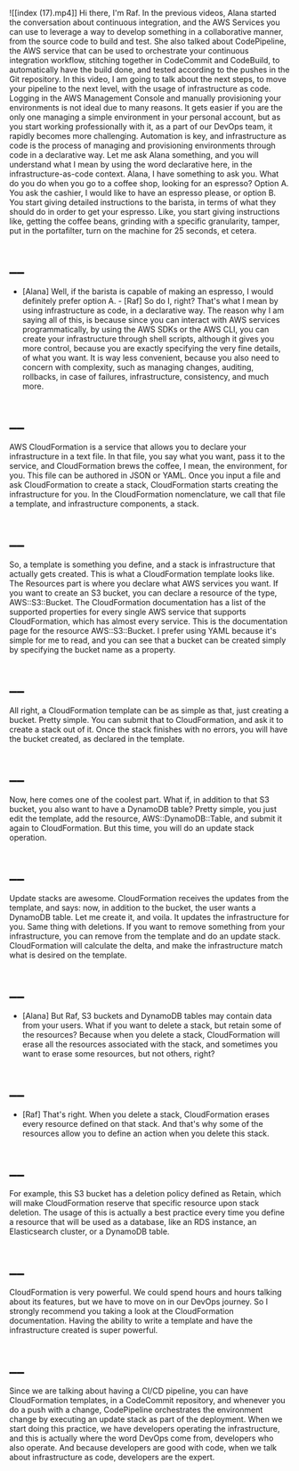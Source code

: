 ![[index (17).mp4]]
Hi there, I'm Raf. In the previous videos, Alana started the conversation about continuous integration, and the AWS Services you can use to leverage a way to develop something in a collaborative manner, from the source code to build and test. She also talked about CodePipeline, the AWS service that can be used to orchestrate your continuous integration workflow, stitching together in CodeCommit and CodeBuild, to automatically have the build done, and tested according to the pushes in the Git repository. In this video, I am going to talk about the next steps, to move your pipeline to the next level, with the usage of infrastructure as code. Logging in the AWS Management Console and manually provisioning your environments is not ideal due to many reasons. It gets easier if you are the only one managing a simple environment in your personal account, but as you start working professionally with it, as a part of our DevOps team, it rapidly becomes more challenging. Automation is key, and infrastructure as code is the process of managing and provisioning environments through code in a declarative way. Let me ask Alana something, and you will understand what I mean by using the word declarative here, in the infrastructure-as-code context. Alana, I have something to ask you. What do you do when you go to a coffee shop, looking for an espresso? Option A. You ask the cashier, I would like to have an espresso please, or option B. You start giving detailed instructions to the barista, in terms of what they should do in order to get your espresso. Like, you start giving instructions like, getting the coffee beans, grinding with a specific granularity, tamper, put in the portafilter, turn on the machine for 25 seconds, et cetera.
# __
- [Alana] Well, if the barista is capable of making an espresso, I would definitely prefer option A. - [Raf] So do I, right? That's what I mean by using infrastructure as code, in a declarative way. The reason why I am saying all of this, is because since you can interact with AWS services programmatically, by using the AWS SDKs or the AWS CLI, you can create your infrastructure through shell scripts, although it gives you more control, because you are exactly specifying the very fine details, of what you want. It is way less convenient, because you also need to concern with complexity, such as managing changes, auditing, rollbacks, in case of failures, infrastructure, consistency, and much more.
# __
AWS CloudFormation is a service that allows you to declare your infrastructure in a text file. In that file, you say what you want, pass it to the service, and CloudFormation brews the coffee, I mean, the environment, for you. This file can be authored in JSON or YAML. Once you input a file and ask CloudFormation to create a stack, CloudFormation starts creating the infrastructure for you. In the CloudFormation nomenclature, we call that file a template, and infrastructure components, a stack.
# __
So, a template is something you define, and a stack is infrastructure that actually gets created. This is what a CloudFormation template looks like. The Resources part is where you declare what AWS services you want. If you want to create an S3 bucket, you can declare a resource of the type, AWS::S3::Bucket. The CloudFormation documentation has a list of the supported properties for every single AWS service that supports CloudFormation, which has almost every service. This is the documentation page for the resource AWS::S3::Bucket. I prefer using YAML because it's simple for me to read, and you can see that a bucket can be created simply by specifying the bucket name as a property.
# __
All right, a CloudFormation template can be as simple as that, just creating a bucket. Pretty simple. You can submit that to CloudFormation, and ask it to create a stack out of it. Once the stack finishes with no errors, you will have the bucket created, as declared in the template.
# __
Now, here comes one of the coolest part. What if, in addition to that S3 bucket, you also want to have a DynamoDB table? Pretty simple, you just edit the template, add the resource, AWS::DynamoDB::Table, and submit it again to CloudFormation. But this time, you will do an update stack operation.
# __
Update stacks are awesome. CloudFormation receives the updates from the template, and says: now, in addition to the bucket, the user wants a DynamoDB table. Let me create it, and voila. It updates the infrastructure for you. Same thing with deletions. If you want to remove something from your infrastructure, you can remove from the template and do an update stack. CloudFormation will calculate the delta, and make the infrastructure match what is desired on the template.
# __
- [Alana] But Raf, S3 buckets and DynamoDB tables may contain data from your users. What if you want to delete a stack, but retain some of the resources? Because when you delete a stack, CloudFormation will erase all the resources associated with the stack, and sometimes you want to erase some resources, but not others, right?
# __
- [Raf] That's right. When you delete a stack, CloudFormation erases every resource defined on that stack. And that's why some of the resources allow you to define an action when you delete this stack.
# __
For example, this S3 bucket has a deletion policy defined as Retain, which will make CloudFormation reserve that specific resource upon stack deletion. The usage of this is actually a best practice every time you define a resource that will be used as a database, like an RDS instance, an Elasticsearch cluster, or a DynamoDB table.
# __
CloudFormation is very powerful. We could spend hours and hours talking about its features, but we have to move on in our DevOps journey. So I strongly recommend you taking a look at the CloudFormation documentation. Having the ability to write a template and have the infrastructure created is super powerful.
# __
Since we are talking about having a CI/CD pipeline, you can have CloudFormation templates, in a CodeCommit repository, and whenever you do a push with a change, CodePipeline orchestrates the environment change by executing an update stack as part of the deployment. When we start doing this practice, we have developers operating the infrastructure, and this is actually where the word DevOps come from, developers who also operate. And because developers are good with code, when we talk about infrastructure as code, developers are the expert.